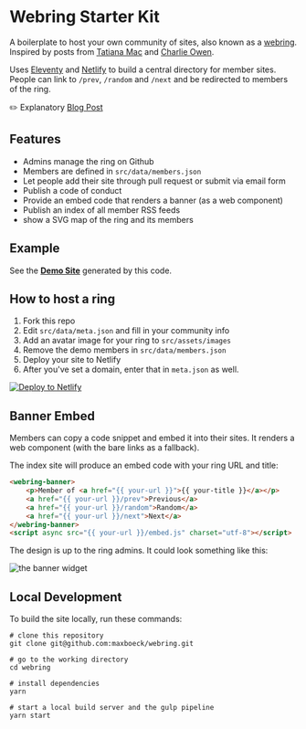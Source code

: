 #  Webring Starter Kit

A boilerplate to host your own community of sites, also known as a [webring](https://en.wikipedia.org/wiki/Webring).  
Inspired by posts from [Tatiana Mac](https://twitter.com/TatianaTMac/status/1114388079630929926) and [Charlie Owen](https://www.sonniesedge.net/posts/webrings).

Uses [Eleventy](https://www.11ty.io) and [Netlify](https://www.netlify.com/) to build a central directory for member sites. People can link to `/prev`, `/random` and `/next` and be redirected to members of the ring.

✏️ Explanatory [Blog Post](https://mxb.dev/blog/webring-kit/)

## Features

* Admins manage the ring on Github
* Members are defined in `src/data/members.json`
* Let people add their site through pull request or submit via email form
* Publish a code of conduct
* Provide an embed code that renders a banner (as a web component)
* Publish an index of all member RSS feeds
* show a SVG map of the ring and its members

## Example

See the __[Demo Site](https://webringdemo.netlify.com)__ generated by this code.

## How to host a ring

1. Fork this repo
2. Edit `src/data/meta.json` and fill in your community info
3. Add an avatar image for your ring to `src/assets/images`
4. Remove the demo members in `src/data/members.json`
5. Deploy your site to Netlify
6. After you've set a domain, enter that in `meta.json` as well.

[![Deploy to Netlify](https://www.netlify.com/img/deploy/button.svg)](https://app.netlify.com/start/deploy?repository=https://github.com/maxboeck/webring)

## Banner Embed

Members can copy a code snippet and embed it into their sites.
It renders a web component (with the bare links as a fallback).

The index site will produce an embed code with your ring URL and title:

```html
<webring-banner>
    <p>Member of <a href="{{ your-url }}">{{ your-title }}</a></p>
    <a href="{{ your-url }}/prev">Previous</a>
    <a href="{{ your-url }}/random">Random</a>
    <a href="{{ your-url }}/next">Next</a>
</webring-banner>
<script async src="{{ your-url }}/embed.js" charset="utf-8"></script>
```

The design is up to the ring admins. It could look something like this:

![the banner widget](https://mxb.dev/assets/media/webrings/banner.png)

## Local Development

To build the site locally, run these commands:

```shell
# clone this repository
git clone git@github.com:maxboeck/webring.git

# go to the working directory
cd webring

# install dependencies
yarn

# start a local build server and the gulp pipeline
yarn start
```
